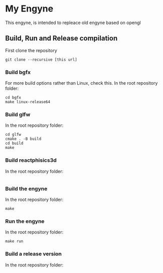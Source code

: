 # My Engyne

This engyne, is intended to repleace old engyne based on opengl

## Build, Run and Release compilation
First clone the repository
```shell
git clone --recursive [this url]
```
### Build bgfx
For more build options rather than Linux, check this.
In the root repository folder:
```shell
cd bgfx
make linux-release64
```
### Build glfw
In the root repository folder:
```
cd glfw
cmake . -B build
cd build
make 
```
### Build reactphisics3d
In the root repository folder:
```
```

### Build the engyne
In the root repository folder:
```shell
make 
```

### Run the engyne
In the root repository folder:
```shell
make run
```

### Build a release version
In the root repository folder:
```shell
```
